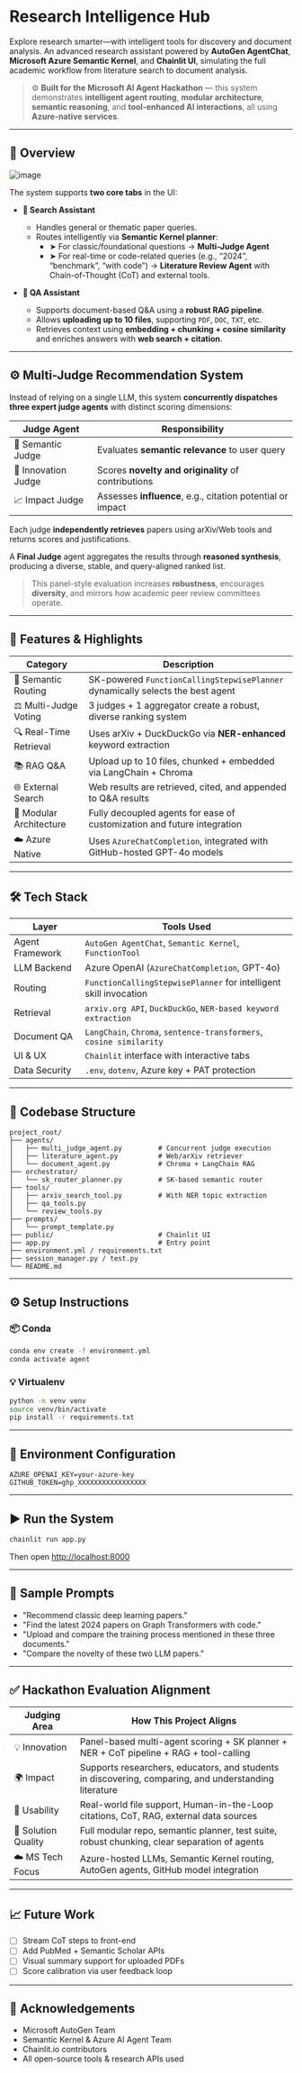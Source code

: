 # Research Intelligence Hub

Explore research smarter—with intelligent tools for discovery and document analysis.
An advanced research assistant powered by **AutoGen AgentChat**, **Microsoft Azure Semantic Kernel**, and **Chainlit UI**, simulating the full academic workflow from literature search to document analysis.

> ⚙️ **Built for the Microsoft AI Agent Hackathon** — this system demonstrates **intelligent agent routing**, **modular architecture**, **semantic reasoning**, and **tool-enhanced AI interactions**, all using **Azure-native services**.

---

## 🧩 Overview

![image](https://github.com/user-attachments/assets/d7a519e2-2137-4558-9971-78cf928ac052)


The system supports **two core tabs** in the UI:

- **🔎 Search Assistant**
  - Handles general or thematic paper queries.
  - Routes intelligently via **Semantic Kernel planner**:
    - ➤ For classic/foundational questions → **Multi-Judge Agent**
    - ➤ For real-time or code-related queries (e.g., “2024”, “benchmark”, “with code”) → **Literature Review Agent** with Chain-of-Thought (CoT) and external tools.

- **📄 QA Assistant**
  - Supports document-based Q&A using a **robust RAG pipeline**.
  - Allows **uploading up to 10 files**, supporting `PDF`, `DOC`, `TXT`, etc.
  - Retrieves context using **embedding + chunking + cosine similarity** and enriches answers with **web search + citation**.

---

## ⚙️ Multi-Judge Recommendation System

Instead of relying on a single LLM, this system **concurrently dispatches three expert judge agents** with distinct scoring dimensions:

| Judge Agent         | Responsibility                                             |
|---------------------|-------------------------------------------------------------|
| 🧠 Semantic Judge    | Evaluates **semantic relevance** to user query              |
| 🌱 Innovation Judge | Scores **novelty and originality** of contributions         |
| 📈 Impact Judge     | Assesses **influence**, e.g., citation potential or impact  |

Each judge **independently retrieves** papers using arXiv/Web tools and returns scores and justifications.

A **Final Judge** agent aggregates the results through **reasoned synthesis**, producing a diverse, stable, and query-aligned ranked list.  
> This panel-style evaluation increases **robustness**, encourages **diversity**, and mirrors how academic peer review committees operate.

---

## 🚀 Features & Highlights

| Category               | Description                                                                 |
|------------------------|-----------------------------------------------------------------------------|
| 🧠 Semantic Routing     | SK-powered `FunctionCallingStepwisePlanner` dynamically selects the best agent |
| ⚖️ Multi-Judge Voting  | 3 judges + 1 aggregator create a robust, diverse ranking system               |
| 🔍 Real-Time Retrieval | Uses arXiv + DuckDuckGo via **NER-enhanced** keyword extraction               |
| 📚 RAG Q&A             | Upload up to 10 files, chunked + embedded via LangChain + Chroma             |
| 🌐 External Search     | Web results are retrieved, cited, and appended to Q&A results                 |
| 🧩 Modular Architecture| Fully decoupled agents for ease of customization and future integration       |
| ☁️ Azure Native        | Uses `AzureChatCompletion`, integrated with GitHub-hosted GPT-4o models       |

---

## 🛠️ Tech Stack

| Layer             | Tools Used                                                                 |
|------------------|-----------------------------------------------------------------------------|
| Agent Framework   | `AutoGen AgentChat`, `Semantic Kernel`, `FunctionTool`                     |
| LLM Backend       | Azure OpenAI (`AzureChatCompletion`, GPT-4o)                          |
| Routing           | `FunctionCallingStepwisePlanner` for intelligent skill invocation          |
| Retrieval         | `arxiv.org API`, `DuckDuckGo`, `NER-based keyword extraction`              |
| Document QA       | `LangChain`, `Chroma`, `sentence-transformers`, `cosine similarity`      |
| UI & UX           | `Chainlit` interface with interactive tabs                                 |
| Data Security     | `.env`, `dotenv`, Azure key + PAT protection                               |

---

## 📂 Codebase Structure

```
project_root/
├── agents/
│   ├── multi_judge_agent.py         # Concurrent judge execution
│   ├── literature_agent.py          # Web/arXiv retriever
│   └── document_agent.py            # Chroma + LangChain RAG
├── orchestrator/
│   └── sk_router_planner.py         # SK-based semantic router
├── tools/
│   ├── arxiv_search_tool.py         # With NER topic extraction
│   ├── qa_tools.py
│   └── review_tools.py
├── prompts/
│   └── prompt_template.py
├── public/                          # Chainlit UI
├── app.py                           # Entry point
├── environment.yml / requirements.txt
├── session_manager.py / test.py
└── README.md
```

---

## ⚙️ Setup Instructions

### 📦 Conda

```bash
conda env create -f environment.yml
conda activate agent
```

### 💡 Virtualenv

```bash
python -m venv venv
source venv/bin/activate
pip install -r requirements.txt
```

---

## 🔐 Environment Configuration

```env
AZURE_OPENAI_KEY=your-azure-key
GITHUB_TOKEN=ghp_XXXXXXXXXXXXXXXXX
```

---

## ▶️ Run the System

```bash
chainlit run app.py
```

Then open [http://localhost:8000](http://localhost:8000)

---

## 💬 Sample Prompts

- "Recommend classic deep learning papers."
- "Find the latest 2024 papers on Graph Transformers with code."
- "Upload and compare the training process mentioned in these three documents."
- "Compare the novelty of these two LLM papers."

---

## ✅ Hackathon Evaluation Alignment

| Judging Area           | How This Project Aligns                                                                                  |
|------------------------|----------------------------------------------------------------------------------------------------------|
| 💡 Innovation           | Panel-based multi-agent scoring + SK planner + NER + CoT pipeline + RAG + tool-calling                  |
| 🌍 Impact               | Supports researchers, educators, and students in discovering, comparing, and understanding literature   |
| 🧰 Usability            | Real-world file support, Human-in-the-Loop citations, CoT, RAG, external data sources                    |
| 🧠 Solution Quality     | Full modular repo, semantic planner, test suite, robust chunking, clear separation of agents            |
| ☁️ MS Tech Focus        | Azure-hosted LLMs, Semantic Kernel routing, AutoGen agents, GitHub model integration                     |

---

## 📈 Future Work

- [ ] Stream CoT steps to front-end
- [ ] Add PubMed + Semantic Scholar APIs
- [ ] Visual summary support for uploaded PDFs
- [ ] Score calibration via user feedback loop

---

## 🙌 Acknowledgements

- Microsoft AutoGen Team
- Semantic Kernel & Azure AI Agent Team
- Chainlit.io contributors
- All open-source tools & research APIs used
